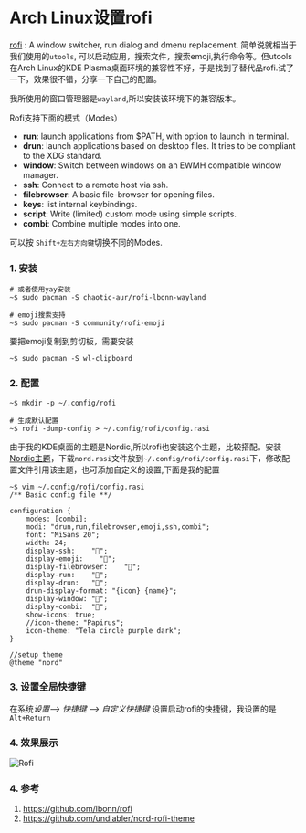 # Arch Linux设置rofi


[rofi](https://github.com/lbonn/rofi) : A window switcher, run dialog and dmenu replacement. 简单说就相当于我们使用的`utools`, 可以启动应用，搜索文件，搜索emoji,执行命令等。但utools在Arch Linux的KDE Plasma桌面环境的兼容性不好，于是找到了替代品rofi.试了一下，效果很不错，分享一下自己的配置。

<!--more-->

我所使用的窗口管理器是`wayland`,所以安装该环境下的兼容版本。

Rofi支持下面的模式（Modes）

- **run**: launch applications from $PATH, with option to launch in terminal.
- **drun**: launch applications based on desktop files. It tries to be compliant to the XDG standard.
- **window**: Switch between windows on an EWMH compatible window manager.
- **ssh**: Connect to a remote host via ssh.
- **filebrowser**: A basic file-browser for opening files.
- **keys**: list internal keybindings.
- **script**: Write (limited) custom mode using simple scripts.
- **combi**: Combine multiple modes into one.

可以按 `Shift+左右方向键`切换不同的Modes.

### 1. 安装

```shell
# 或者使用yay安装
~$ sudo pacman -S chaotic-aur/rofi-lbonn-wayland

# emoji搜索支持
~$ sudo pacman -S community/rofi-emoji
```

要把emoji复制到剪切板，需要安装

```shell
~$ sudo pacman -S wl-clipboard
```

### 2. 配置

```shell
~$ mkdir -p ~/.config/rofi

# 生成默认配置
~$ rofi -dump-config > ~/.config/rofi/config.rasi
```

由于我的KDE桌面的主题是Nordic,所以rofi也安装这个主题，比较搭配。安装[Nordic主题](https://github.com/undiabler/nord-rofi-theme)，下载`nord.rasi`文件放到`~/.config/rofi/config.rasi`下，修改配置文件引用该主题，也可添加自定义的设置,下面是我的配置

```shell
~$ vim ~/.config/rofi/config.rasi
/** Basic config file **/

configuration {
    modes: [combi];
    modi: "drun,run,filebrowser,emoji,ssh,combi";
    font: "MiSans 20";
    width: 24;
    display-ssh:    "";
    display-emoji:    "";
    display-filebrowser:    "";
    display-run:    "";
    display-drun:   "";
    drun-display-format: "{icon} {name}";
    display-window: "";
    display-combi:  "";
    show-icons: true;
    //icon-theme: "Papirus";
    icon-theme: "Tela circle purple dark";
}

//setup theme
@theme "nord"
```

### 3. 设置全局快捷键

在系统*设置–> 快捷键 –> 自定义快捷键* 设置启动rofi的快捷键，我设置的是`Alt+Return`

### 4. 效果展示

![Rofi](https://hugoblog-img-1251694304.cos.ap-guangzhou.myqcloud.com/blog/2022-04-25_21-09.png "Rofi")

### 4. 参考

1. <https://github.com/lbonn/rofi>
2. <https://github.com/undiabler/nord-rofi-theme>

